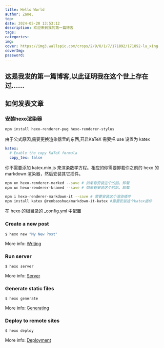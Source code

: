 ```yaml
---
title: Hello World
author: Zane.
top:
date: 2024-05-20 13:53:12
description: 欢迎来到我的第一篇博客
tags:
categories:
img:
cover: https://img3.wallspic.com/crops/2/9/8/1/7/171892/171892-lu_xing-cheng_shi-li_cheng_bei-cheng_shi_jing_guan-3840x2160.jpg
coverImg: 
password: 
---
```

## 这是我发的第一篇博客,以此证明我在这个世上存在过……

## 如何发表文章

### 安装hexo渲染器
```bash
npm install hexo-renderer-pug hexo-renderer-stylus
```
由于公式原因,需要更换渲染器里的东西,开启KaTeX 需要把 use 设置为 katex
```yaml
katex:
  # Enable the copy KaTeX formula
  copy_tex: false
```
你不需要添加 katex.min.js 來渲染数学方程。相应的你需要卸載你之前的 hexo 的 markdown 渲染器，然后安装其它插件。
```bash
npm un hexo-renderer-marked --save # 如果有安装这个的話，卸载
npm un hexo-renderer-kramed --save # 如果有安装这个的話，卸载

npm i hexo-renderer-markdown-it --save # 需要安装这个渲染插件
npm install katex @renbaoshuo/markdown-it-katex #需要安装这个katex插件
```
在 hexo 的根目录的 _config.yml 中配置


### Create a new post

``` bash
$ hexo new "My New Post"
```

More info: [Writing](https://hexo.io/docs/writing.html)

### Run server

``` bash
$ hexo server
```

More info: [Server](https://hexo.io/docs/server.html)

### Generate static files

``` bash
$ hexo generate
```

More info: [Generating](https://hexo.io/docs/generating.html)

### Deploy to remote sites

``` bash
$ hexo deploy
```

More info: [Deployment](https://hexo.io/docs/one-command-deployment.html)
<!--stackedit_data:
eyJoaXN0b3J5IjpbLTE0MjI0MjQyMDVdfQ==
-->